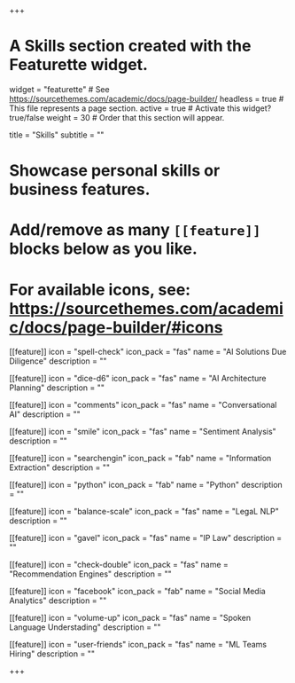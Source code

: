 +++
# A Skills section created with the Featurette widget.
widget = "featurette"  # See https://sourcethemes.com/academic/docs/page-builder/
headless = true  # This file represents a page section.
active = true  # Activate this widget? true/false
weight = 30  # Order that this section will appear.

title = "Skills"
subtitle = ""

# Showcase personal skills or business features.
# 
# Add/remove as many `[[feature]]` blocks below as you like.
# 
# For available icons, see: https://sourcethemes.com/academic/docs/page-builder/#icons

[[feature]]
  icon = "spell-check"
  icon_pack = "fas"
  name = "AI Solutions Due Diligence"
  description = ""

[[feature]]
  icon = "dice-d6"
  icon_pack = "fas"
  name = "AI Architecture Planning"
  description = ""

[[feature]]
  icon = "comments"
  icon_pack = "fas"
  name = "Conversational AI"
  description = ""
  
[[feature]]
  icon = "smile"
  icon_pack = "fas"
  name = "Sentiment Analysis"
  description = ""  
  
[[feature]]
  icon = "searchengin"
  icon_pack = "fab"
  name = "Information Extraction"
  description = ""

[[feature]]
  icon = "python"
  icon_pack = "fab"
  name = "Python"
  description = ""

[[feature]]
  icon = "balance-scale"
  icon_pack = "fas"
  name = "LegaL NLP"
  description = ""

[[feature]]
  icon = "gavel"
  icon_pack = "fas"
  name = "IP Law"
  description = ""

[[feature]]
  icon = "check-double"
  icon_pack = "fas"
  name = "Recommendation Engines"
  description = ""

[[feature]]
  icon = "facebook"
  icon_pack = "fab"
  name = "Social Media Analytics"
  description = ""

[[feature]]
  icon = "volume-up"
  icon_pack = "fas"
  name = "Spoken Language Understading"
  description = ""

[[feature]]
  icon = "user-friends"
  icon_pack = "fas"
  name = "ML Teams Hiring"
  description = ""

+++
